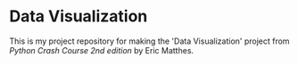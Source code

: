 # Data Visualization
This is my project repository for making the 'Data Visualization' project from <em>Python Crash Course 2nd edition</em> by Eric Matthes.
